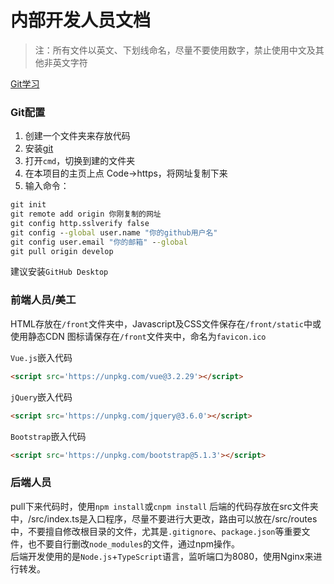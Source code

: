 # 内部开发人员文档
> 注：所有文件以英文、下划线命名，尽量不要使用数字，禁止使用中文及其他非英文字符

[Git学习](https://oschina.gitee.io/learn-git-branching/)

### Git配置
1. 创建一个文件夹来存放代码
2. 安装[git](https://git-scm.org/downloads)
3. 打开`cmd`，切换到建的文件夹
4. 在本项目的主页上点 Code->https，将网址复制下来
5. 输入命令：  
```cmd
git init
git remote add origin 你刚复制的网址
git config http.sslverify false
git config --global user.name "你的github用户名"
git config user.email "你的邮箱" --global
git pull origin develop
```
建议安装`GitHub Desktop`

### 前端人员/美工
HTML存放在`/front`文件夹中，Javascript及CSS文件保存在`/front/static`中或使用静态CDN
图标请保存在`/front`文件夹中，命名为`favicon.ico`  

`Vue.js`嵌入代码  
```html
<script src='https://unpkg.com/vue@3.2.29'></script>
```

`jQuery`嵌入代码  
```html
<script src='https://unpkg.com/jquery@3.6.0'></script>
```

`Bootstrap`嵌入代码
```html
<script src='https://unpkg.com/bootstrap@5.1.3'></script>
```

### 后端人员
pull下来代码时，使用`npm install`或`cnpm install`
后端的代码存放在src文件夹中，/src/index.ts是入口程序，尽量不要进行大更改，路由可以放在/src/routes中，不要擅自修改根目录的文件，尤其是`.gitignore`、`package.json`等重要文件，也不要自行删改`node_modules`的文件，通过npm操作。  
后端开发使用的是`Node.js`+`TypeScript`语言，监听端口为8080，使用Nginx来进行转发。